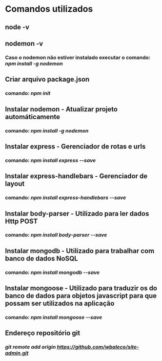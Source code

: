 # Comandos utilizados

## node -v
## nodemon -v

### Caso o nodemon não estiver instalado executar o comando: *npm install -g nodemon*

## Criar arquivo package.json 
### comando: *npm init*

## Instalar nodemon - Atualizar projeto automáticamente
### comando: *npm install -g nodemon* 

## Instalar express - Gerenciador de rotas e urls
### comando: *npm install express --save* 

## Instalar express-handlebars - Gerenciador de layout
### comando: *npm install express-handlebars --save* 

## Instalar body-parser - Utilizado para ler dados Http POST
### comando: *npm install body-parser --save* 

## Instalar mongodb - Utilizado para trabalhar com banco de dados NoSQL
### comando: *npm install mongodb --save* 

## Instalar mongoose - Utilizado para traduzir os do banco de dados para objetos javascript para que possam ser utilizados na aplicação
### comando: *npm install mongoose --save* 



## Endereço repositório git

### *git remote add origin https://github.com/wbaleco/site-admin.git*

